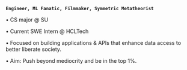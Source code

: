 **`Engineer, ML Fanatic, Filmmaker, Symmetric Metatheorist`**

• CS major @ SU

• Current SWE Intern @ HCLTech

• Focused on building applications & APIs that enhance data access to better liberate society. 

• Aim: Push beyond mediocrity and be in the top 1%. 
